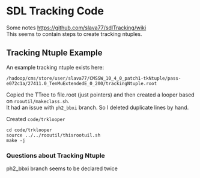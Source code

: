 # SDL Tracking Code

Some notes https://github.com/slava77/sdlTracking/wiki  
This seems to contain steps to create tracking ntuples.  

## Tracking Ntuple Example

An example tracking ntuple exists here:  

    /hadoop/cms/store/user/slava77/CMSSW_10_4_0_patch1-tkNtuple/pass-e072c1a/27411.0_TenMuExtendedE_0_200/trackingNtuple.root

Copied the TTree to file.root (just pointers) and then created a looper based on ```rooutil/makeclass.sh```.  
It had an issue with ```ph2_bbxi``` branch. So I deleted duplicate lines by hand.  

Created ```code/trklooper```

    cd code/trklooper
    source ../../rooutil/thisrootuil.sh
    make -j

### Questions about Tracking Ntuple

ph2_bbxi branch seems to be declared twice
